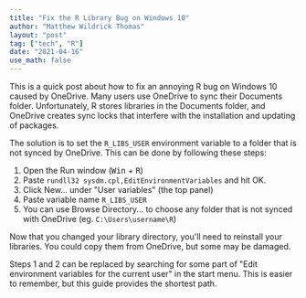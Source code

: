 ```yaml
---
title: "Fix the R Library Bug on Windows 10"
author: "Matthew Wildrick Thomas"
layout: "post"
tag: ["tech", "R"]
date: "2021-04-16"
use_math: false
---
```


This is a quick post about how to fix an annoying R bug on Windows 10 caused by OneDrive. Many users use OneDrive to sync their Documents folder. Unfortunately, R stores libraries in the Documents folder, and OneDrive creates sync locks that interfere with the installation and updating of packages.

The solution is to set the `R_LIBS_USER` environment variable to a folder that is not synced by OneDrive. This can be done by following these steps:

1. Open the Run window (<kbd>Win</kbd> + <kbd>R</kbd>)
2. Paste `rundll32 sysdm.cpl,EditEnvironmentVariables` and hit OK.
3. Click New... under "User variables" (the top panel)
4. Paste variable name `R_LIBS_USER`
5. You can use Browse Directory... to choose any folder that is not synced with OneDrive (eg. `C:\Users\username\R`)

Now that you changed your library directory, you'll need to reinstall your libraries. You could copy them from OneDrive, but some may be damaged. 

Steps 1 and 2 can be replaced by searching for some part of "Edit environment variables for the current user" in the start menu. This is easier to remember, but this guide provides the shortest path.
